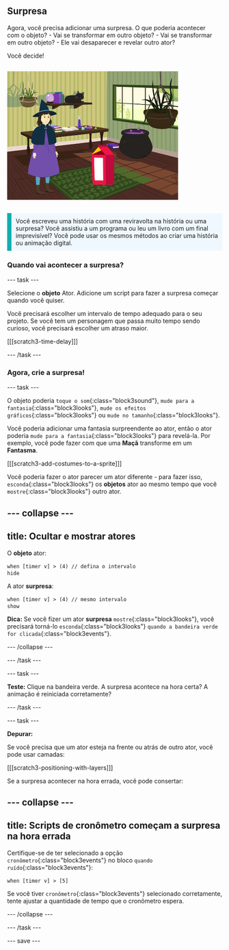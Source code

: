 ## Surpresa

<div style="display: flex; flex-wrap: wrap">
<div style="flex-basis: 200px; flex-grow: 1; margin-right: 15px;">
Agora, você precisa adicionar uma surpresa. O que poderia acontecer com o objeto? 
- Vai se transformar em outro objeto? 
- Vai se transformar em outro objeto? 
- Ele vai desaparecer e revelar outro ator? 

Você decide!
</div>
<div>

![O projeto 'Gato mágico' mostrando a surpresa.](images/cat-magic.png)

</div>
</div>

<p style="border-left: solid; border-width:10px; border-color: #0faeb0; background-color: aliceblue; padding: 10px;">
Você escreveu uma história com uma reviravolta na história ou uma surpresa? Você assistiu a um programa ou leu um livro com um final imprevisível? Você pode usar os mesmos métodos ao criar uma história ou animação digital. 
</p>

### Quando vai acontecer a surpresa?

--- task ---

Selecione o **objeto** Ator. Adicione um script para fazer a surpresa começar quando você quiser.

Você precisará escolher um intervalo de tempo adequado para o seu projeto. Se você tem um personagem que passa muito tempo sendo curioso, você precisará escolher um atraso maior.

[[[scratch3-time-delay]]]

--- /task ---

### Agora, crie a surpresa!

--- task ---

O objeto poderia `toque o som`{:class="block3sound"}, `mude para a fantasia`{:class="block3looks"}, `mude os efeitos gráficos`{:class="block3looks"} ou `mude no tamanho`{:class="block3looks"}.

Você poderia adicionar uma fantasia surpreendente ao ator, então o ator poderia `mude para a fantasia`{:class="block3looks"} para revelá-la. Por exemplo, você pode fazer com que uma **Maçã** transforme em um **Fantasma**.

[[[scratch3-add-costumes-to-a-sprite]]]

Você poderia fazer o ator parecer um ator diferente - para fazer isso, `esconda`{:class="block3looks"} os **objetos** ator ao mesmo tempo que você `mostre`{:class="block3looks"} outro ator.

--- collapse ---
---
title: Ocultar e mostrar atores
---

O **objeto** ator:
```blocks3
when [timer v] > (4) // defina o intervalo
hide
```

A ator **surpresa**:
```blocks3
when [timer v] > (4) // mesmo intervalo
show
```

**Dica:** Se você fizer um ator **surpresa** `mostre`{:class="block3looks"}, você precisará torná-lo `esconda`{:class="block3looks"} `quando a bandeira verde for clicada`{:class="block3events"}.

--- /collapse ---

--- /task ---

--- task ---

**Teste:** Clique na bandeira verde. A surpresa acontece na hora certa? A animação é reiniciada corretamente?

--- /task ---

--- task ---

**Depurar:**

Se você precisa que um ator esteja na frente ou atrás de outro ator, você pode usar camadas:

[[[scratch3-positioning-with-layers]]]

Se a surpresa acontecer na hora errada, você pode consertar:

--- collapse ---
---
title: Scripts de cronômetro começam a surpresa na hora errada
---

Certifique-se de ter selecionado a opção `cronômetro`{:class="block3events"} no bloco `quando ruído`{:class="block3events"}:

```blocks3
when [timer v] > [5]
```

Se você tiver `cronômetro`{:class="block3events"} selecionado corretamente, tente ajustar a quantidade de tempo que o cronômetro espera.

--- /collapse ---

--- /task ---

--- save ---
